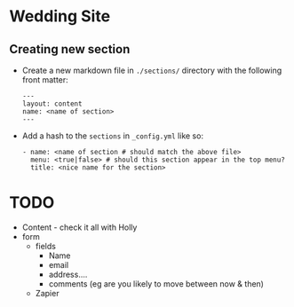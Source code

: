 # Wedding Site

## Creating new section

* Create a new markdown file in `./sections/` directory with the following front matter:
    ```
    ---
    layout: content
    name: <name of section>
    ---
    ```
* Add a hash to the `sections` in `_config.yml` like so:
    ```
    - name: <name of section # should match the above file>
      menu: <true|false> # should this section appear in the top menu?
      title: <nice name for the section>
    ```

# TODO

* Content - check it all with Holly
* form
    * fields
        * Name
        * email
        * address....
        * comments (eg are you likely to move between now & then)
    * Zapier
